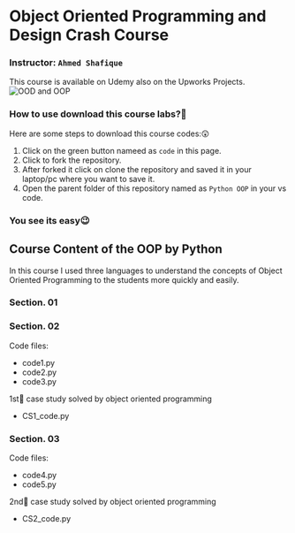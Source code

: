 # Object Oriented Programming and Design Crash Course

### Instructor: `Ahmed Shafique`
This course is available on Udemy also on the Upworks Projects. 
![OOD and OOP](https://github.com/user-attachments/assets/8da23e28-4485-4503-a08f-a5bff2b17f67)


### How to use download this course labs?🤔
Here are some steps to download this course codes:😲

1. Click on the green button nameed as `code` in this page.
2. Click to fork the repository.
3. After forked it click on clone the repository and saved it in your laptop/pc where you want to save it.
4. Open the parent folder of this repository named as `Python OOP` in your vs code.

### You see its easy😉

## Course Content of the OOP by Python
In this course I used three languages to understand the concepts of Object Oriented Programming to the students more quickly and easily. 

### Section. 01

### Section. 02
Code files:
- code1.py
- code2.py
- code3.py

1st🥇 case study solved by object oriented programming
- CS1_code.py

### Section. 03
Code files:
- code4.py
- code5.py


2nd🥈 case study solved by object oriented programming
- CS2_code.py
